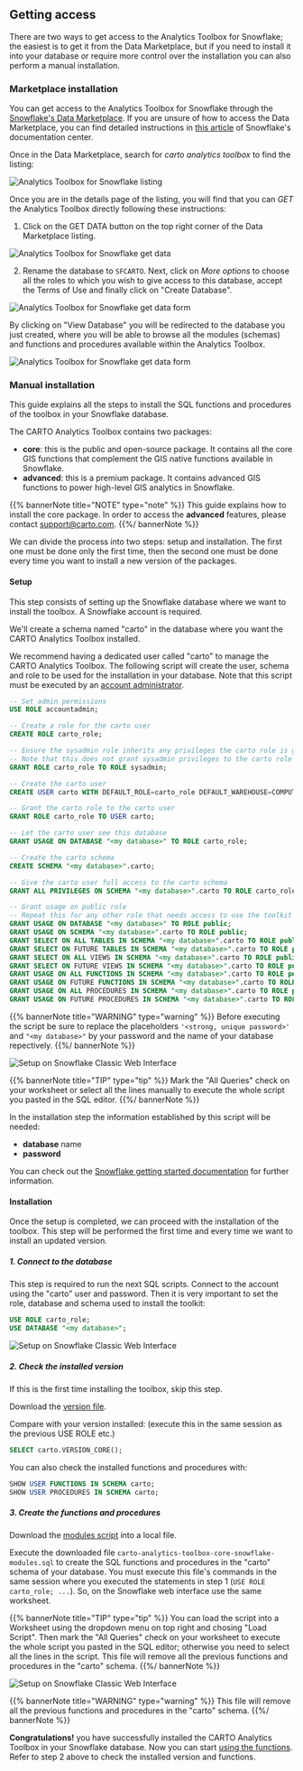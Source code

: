 ## Getting access

There are two ways to get access to the Analytics Toolbox for Snowflake; the easiest is to get it from the Data Marketplace, but if you need to install it into your database or require more control over the installation you can also perform a manual installation.

### Marketplace installation

You can get access to the Analytics Toolbox for Snowflake through the [Snowflake's Data Marketplace](https://www.snowflake.com/datasets/carto-spatial-extension/). If you are unsure of how to access the Data Marketplace, you can find detailed instructions in [this article](https://docs.snowflake.com/en/user-guide/data-marketplace-intro.html#how-do-i-access-the-snowflake-data-marketplace-to-browse-listings) of Snowflake's documentation center.

Once in the Data Marketplace, search for _carto analytics toolbox_ to find the listing:

![Analytics Toolbox for Snowflake listing](/img/sf-analytics-toolbox/sf-datamarketplace-step1.png)

Once you are in the details page of the listing, you will find that you can _GET_ the Analytics Toolbox directly following these instructions:


1. Click on the GET DATA button on the top right corner of the Data Marketplace listing.

![Analytics Toolbox for Snowflake get data](/img/sf-analytics-toolbox/sf-datamarketplace-step2-get.png)

2. Rename the database to `SFCARTO`. Next, click on _More options_ to choose all the roles to which you wish to give access to this database, accept the Terms of Use and finally click on "Create Database".

![Analytics Toolbox for Snowflake get data form](/img/sf-analytics-toolbox/sf-datamarketplace-step3-get.png)

By clicking on "View Database" you will be redirected to the database you just created, where you will be able to browse all the modules (schemas) and functions and procedures available within the Analytics Toolbox.

![Analytics Toolbox for Snowflake get data form](/img/sf-analytics-toolbox/sf-datamarketplace-step5-get.png)


### Manual installation

This guide explains all the steps to install the SQL functions and procedures of the toolbox in your Snowflake database.

The CARTO Analytics Toolbox contains two packages:
* **core**: this is the public and open-source package. It contains all the core GIS functions that complement the GIS native functions available in Snowflake.
* **advanced**: this is a premium package. It contains advanced GIS functions to power high-level GIS analytics in Snowflake.

{{% bannerNote title="NOTE" type="note" %}}
This guide explains how to install the core package. In order to access the **advanced** features, please contact support@carto.com.
{{%/ bannerNote %}}

We can divide the process into two steps: setup and installation. The first one must be done only the first time, then the second one must be done every time you want to install a new version of the packages.

#### Setup

This step consists of setting up the Snowflake database where we want to install the toolbox. A Snowflake account is required.

We'll create a schema named "carto" in the database where you want the CARTO Analytics Toolbox installed.

We recommend having a dedicated user called "carto" to manage the CARTO Analytics Toolbox. The following script will create the user, schema and role to be used for the installation in your database. Note that this script must be executed by an [account administrator](https://docs.snowflake.com/en/user-guide/security-access-control-considerations.html#using-the-accountadmin-role).

```sql
-- Set admin permissions
USE ROLE accountadmin;

-- Create a role for the carto user
CREATE ROLE carto_role;

-- Ensure the sysadmin role inherits any privileges the carto role is granted.
-- Note that this does not grant sysadmin privileges to the carto role
GRANT ROLE carto_role TO ROLE sysadmin;

-- Create the carto user
CREATE USER carto WITH DEFAULT_ROLE=carto_role DEFAULT_WAREHOUSE=COMPUTE_WH PASSWORD='<strong, unique password>';

-- Grant the carto role to the carto user
GRANT ROLE carto_role TO USER carto;

-- Let the carto user see this database
GRANT USAGE ON DATABASE "<my database>" TO ROLE carto_role;

-- Create the carto schema
CREATE SCHEMA "<my database>".carto;

-- Give the carto user full access to the carto schema
GRANT ALL PRIVILEGES ON SCHEMA "<my database>".carto TO ROLE carto_role;

-- Grant usage on public role
-- Repeat this for any other role that needs access to use the toolkit
GRANT USAGE ON DATABASE "<my database>" TO ROLE public;
GRANT USAGE ON SCHEMA "<my database>".carto TO ROLE public;
GRANT SELECT ON ALL TABLES IN SCHEMA "<my database>".carto TO ROLE public;
GRANT SELECT ON FUTURE TABLES IN SCHEMA "<my database>".carto TO ROLE public;
GRANT SELECT ON ALL VIEWS IN SCHEMA "<my database>".carto TO ROLE public;
GRANT SELECT ON FUTURE VIEWS IN SCHEMA "<my database>".carto TO ROLE public;
GRANT USAGE ON ALL FUNCTIONS IN SCHEMA "<my database>".carto TO ROLE public;
GRANT USAGE ON FUTURE FUNCTIONS IN SCHEMA "<my database>".carto TO ROLE public;
GRANT USAGE ON ALL PROCEDURES IN SCHEMA "<my database>".carto TO ROLE public;
GRANT USAGE ON FUTURE PROCEDURES IN SCHEMA "<my database>".carto TO ROLE public;
```

{{% bannerNote title="WARNING" type="warning" %}}
Before executing the script be sure to replace the placeholders `'<strong, unique password>'` and
`"<my database>"` by your password and the name of your database repectively.
{{%/ bannerNote %}}

![Setup on Snowflake Classic Web Interface](/img/analytics-toolbox-snowflake/setup.png)

{{% bannerNote title="TIP" type="tip" %}}
Mark the "All Queries" check on your worksheet or select all the lines manually to execute the whole script you pasted in the SQL editor.
{{%/ bannerNote %}}


In the installation step the information established by this script will be needed:
* **database** name
* **password**

You can check out the [Snowflake getting started documentation](https://docs.snowflake.com/en/user-guide-getting-started.html) for further information.

#### Installation

Once the setup is completed, we can proceed with the installation of the toolbox. This step will be performed the first time and every time we want to install an updated version.

##### 1. Connect to the database

This step is required to run the next SQL scripts. Connect to the account using the "carto" user and password. Then it is very important to set the role, database and schema used to install the toolkit:

```sql
USE ROLE carto_role;
USE DATABASE "<my database>";
```

![Setup on Snowflake Classic Web Interface](/img/analytics-toolbox-snowflake/install1.png)

##### 2. Check the installed version

If this is the first time installing the toolbox, skip this step.

Download the [version file](https://storage.googleapis.com/carto-analytics-toolbox-core/snowflake/latest/version).

Compare with your version installed: (execute this in the same session as the previous USE ROLE etc.)

```sql
SELECT carto.VERSION_CORE();
```

You can also check the installed functions and procedures with:

```sql
SHOW USER FUNCTIONS IN SCHEMA carto;
SHOW USER PROCEDURES IN SCHEMA carto;
```

##### 3. Create the functions and procedures

Download the [modules script](https://storage.googleapis.com/carto-analytics-toolbox-core/snowflake/latest/sql/carto-analytics-toolbox-core-snowflake-modules.sql) into a local file.


Execute the downloaded file `carto-analytics-toolbox-core-snowflake-modules.sql` to create the SQL functions and procedures in the "carto" schema of your database. You must execute this file's commands in the same session where you executed the statements in step 1 (`USE ROLE carto_role; ...`). So, on the Snowflake web interface use the same worksheet.

{{% bannerNote title="TIP" type="tip" %}}
You can load the script into a Worksheet using the dropdown menu on top right and chosing "Load Script".
Then mark the "All Queries" check on your worksheet to execute the whole script you pasted in the SQL editor; otherwise you need to select all the lines in the script.
This file will remove all the previous functions and procedures in the "carto" schema.
{{%/ bannerNote %}}

![Setup on Snowflake Classic Web Interface](/img/analytics-toolbox-snowflake/install2.png)

{{% bannerNote title="WARNING" type="warning" %}}
This file will remove all the previous functions and procedures in the "carto" schema.
{{%/ bannerNote %}}

**Congratulations!** you have successfully installed the CARTO Analytics Toolbox in your Snowflake database. Now you can start [using the functions](/analytics-toolbox-snowflake/sql-reference/overview/). Refer to step 2 above to check the installed version and functions.

<style>
.highlight {
  position: relative;
}
.highlight-copy-btn {
  position: absolute;
  top: 7px;
  right: 7px;
  border: 0;
  border-radius: 4px;
  padding: 1px;
  font-size: 0.7em;
  line-height: 1.8;
  color: #fff;
  background-color: #777;
  min-width: 55px;
  text-align: center;
}
.highlight-copy-btn:hover {
  background-color: #666;
}
</style>
<script>
(function() {
  'use strict';

  if(!document.queryCommandSupported('copy')) {
    return;
  }

  function flashCopyMessage(el, msg) {
    el.textContent = msg;
    setTimeout(function() {
      el.textContent = "Copy";
    }, 1000);
  }

  function selectText(node) {
    var selection = window.getSelection();
    var range = document.createRange();
    range.selectNodeContents(node);
    selection.removeAllRanges();
    selection.addRange(range);
    return selection;
  }

  function addCopyButton(containerEl) {
    var copyBtn = document.createElement("button");
    copyBtn.className = "highlight-copy-btn";
    copyBtn.textContent = "Copy";

    var codeEl = containerEl.getElementsByClassName('language-sql')[0];
    copyBtn.addEventListener('click', function() {
      try {
        var selection = selectText(codeEl);
        document.execCommand('copy');
        selection.removeAllRanges();

        flashCopyMessage(copyBtn, 'Copied!')
      } catch(e) {
        console && console.log(e);
        flashCopyMessage(copyBtn, 'Failed :\'(')
      }
    });

    containerEl.appendChild(copyBtn);
  }

  // Add copy button to code blocks
  var highlightBlocks = document.getElementsByClassName('highlight');
  Array.prototype.forEach.call(highlightBlocks, addCopyButton);
})();
</script>
